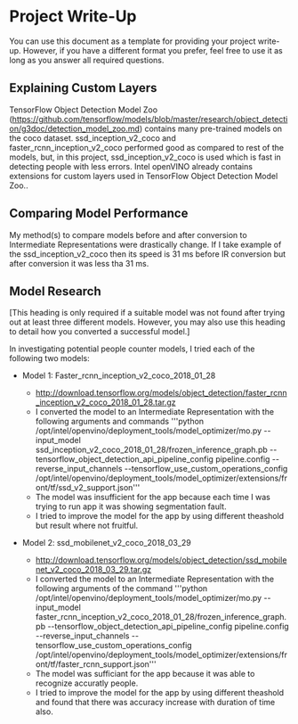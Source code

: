 # Project Write-Up

You can use this document as a template for providing your project write-up. However, if you
have a different format you prefer, feel free to use it as long as you answer all required
questions.

## Explaining Custom Layers

TensorFlow Object Detection Model Zoo (https://github.com/tensorflow/models/blob/master/research/object_detection/g3doc/detection_model_zoo.md) contains many pre-trained models on the coco dataset. 
ssd_inception_v2_coco and faster_rcnn_inception_v2_coco performed good as compared to rest of the models, 
but, in this project, ssd_inception_v2_coco is used which is fast in detecting people with less errors. 
Intel openVINO already contains extensions for custom layers used in TensorFlow Object Detection Model Zoo..

## Comparing Model Performance

My method(s) to compare models before and after conversion to Intermediate Representations
were drastically change. If I take example of the ssd_inception_v2_coco then its speed is 31 ms before IR conversion but after conversion it was less tha 31 ms.




## Model Research

[This heading is only required if a suitable model was not found after trying out at least three
different models. However, you may also use this heading to detail how you converted 
a successful model.]

In investigating potential people counter models, I tried each of the following two models:

- Model 1: Faster_rcnn_inception_v2_coco_2018_01_28
  - http://download.tensorflow.org/models/object_detection/faster_rcnn_inception_v2_coco_2018_01_28.tar.gz
  - I converted the model to an Intermediate Representation with the following arguments and commands '''python /opt/intel/openvino/deployment_tools/model_optimizer/mo.py --input_model ssd_inception_v2_coco_2018_01_28/frozen_inference_graph.pb --tensorflow_object_detection_api_pipeline_config pipeline.config --reverse_input_channels --tensorflow_use_custom_operations_config /opt/intel/openvino/deployment_tools/model_optimizer/extensions/front/tf/ssd_v2_support.json'''
  - The model was insufficient for the app because each time I was trying to run app it was showing segmentation fault.
  - I tried to improve the model for the app by using different theashold but result where not fruitful.

- Model 2: ssd_mobilenet_v2_coco_2018_03_29
  - http://download.tensorflow.org/models/object_detection/ssd_mobilenet_v2_coco_2018_03_29.tar.gz
  - I converted the model to an Intermediate Representation with the following arguments of the command '''python /opt/intel/openvino/deployment_tools/model_optimizer/mo.py --input_model faster_rcnn_inception_v2_coco_2018_01_28/frozen_inference_graph.pb --tensorflow_object_detection_api_pipeline_config pipeline.config --reverse_input_channels --tensorflow_use_custom_operations_config /opt/intel/openvino/deployment_tools/model_optimizer/extensions/front/tf/faster_rcnn_support.json'''
  - The model was sufficiant for the app because it was able to recognize accuratly people.
  - I tried to improve the model for the app by using different theashold and found that there was accuracy increase with duration of time also.
  
